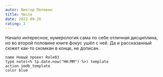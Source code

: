 ```yaml
---
autor: Виктор Пелевин
title: Числа
date: 2022-09-26
rating: 3
---
```

Начало интересное, нумерология сама по себе отличная дисциплина, но во второй половине книге фокус ушёл с неё. Да и рассказанный сюжет как-то скомкан в конце, не дописан.

```button
name Новый проект Role03
type note(<% tp.date.now("HH:MM") %>) template
action imdb_template
color blue
```



